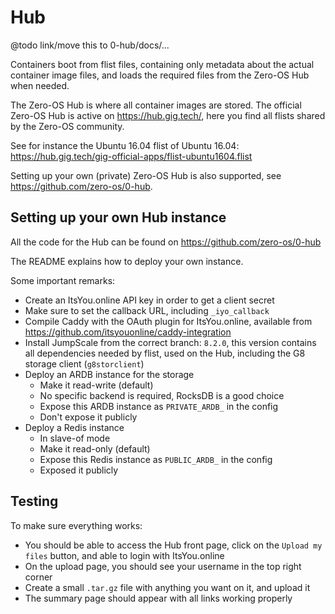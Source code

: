 # Hub

@todo link/move this to 0-hub/docs/...

Containers boot from flist files, containing only metadata about the actual container image files, and loads the required files from the Zero-OS Hub when needed.

The Zero-OS Hub is where all container images are stored. The official Zero-OS Hub is active on https://hub.gig.tech/, here you find all flists shared by the Zero-OS community.

See for instance the Ubuntu 16.04 flist of Ubuntu 16.04: https://hub.gig.tech/gig-official-apps/flist-ubuntu1604.flist

Setting up your own (private) Zero-OS Hub is also supported, see https://github.com/zero-os/0-hub.


## Setting up your own Hub instance

All the code for the Hub can be found on https://github.com/zero-os/0-hub

The README explains how to deploy your own instance.

Some important remarks:

- Create an ItsYou.online API key in order to get a client secret
- Make sure to set the callback URL, including `_iyo_callback`
- Compile Caddy with the OAuth plugin for ItsYou.online, available from https://github.com/itsyouonline/caddy-integration
- Install JumpScale from the correct branch: `8.2.0`, this version contains all dependencies needed by flist, used on the Hub, including the G8 storage client (`g8storclient`)
- Deploy an ARDB instance for the storage
  - Make it read-write (default)
  - No specific backend is required, RocksDB is a good choice
  - Expose this ARDB instance  as `PRIVATE_ARDB_` in the config
  - Don't expose it publicly
- Deploy a Redis instance
  - In slave-of mode
  - Make it read-only (default)
  - Expose this Redis instance as `PUBLIC_ARDB_` in the config
  - Exposed it publicly


## Testing

To make sure everything works:

- You should be able to access the Hub front page, click on the `Upload my files` button, and able to login with ItsYou.online
- On the upload page, you should see your username in the top right corner
- Create a small `.tar.gz` file with anything you want on it, and upload it
- The summary page should appear with all links working properly
